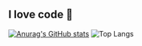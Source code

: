 ## I love code 👋

[![Anurag's GitHub stats](https://github-readme-stats.vercel.app/api?username=hoangvinh261999)](https://github.com/hoangvinh261999/github-readme-stats)
![Top Langs](https://github-readme-stats.vercel.app/api/top-langs/?username=hoangvinh261999&layout=compact)
